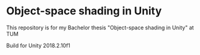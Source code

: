 # Object-space shading in Unity

This repository is for my Bachelor thesis "Object-space shading in Unity" at TUM

Build for Unity 2018.2.10f1
